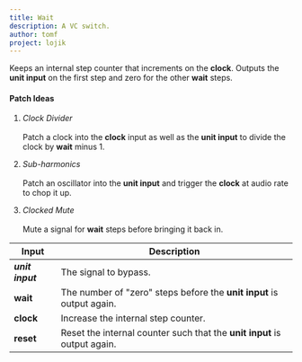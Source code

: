 ```yaml
---
title: Wait
description: A VC switch.
author: tomf
project: lojik
---
```


<md-img src="lojik/wait.png" alt=""></md-img>

Keeps an internal step counter that increments on the **clock**. Outputs the **unit input** on the first step and zero for the other **wait** steps.

#### Patch Ideas

1. _Clock Divider_<br><br>Patch a clock into the **clock** input as well as the **unit input** to divide the clock by **wait** minus 1.

2. _Sub-harmonics_<br><br>Patch an oscillator into the **unit input** and trigger the **clock** at audio rate to chop it up.

3. _Clocked Mute_<br><br>Mute a signal for **wait** steps before bringing it back in.

| Input            | Description                                                                         |
| ---------------- | ----------------------------------------------------------------------------------- |
| **_unit input_** | The signal to bypass.                                                               |
| **wait**         | The number of "zero" steps before the **unit input** is output again.               |
| **clock**        | Increase the internal step counter.                                                 |
| **reset**        | Reset the internal counter such that the **unit input** is output again.            |

